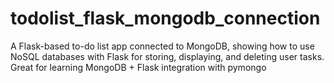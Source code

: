 # todolist_flask_mongodb_connection
A Flask-based to-do list app connected to MongoDB, showing how to use NoSQL databases with Flask for storing, displaying, and deleting user tasks. Great for learning MongoDB + Flask integration with pymongo
